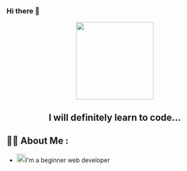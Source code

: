 ### Hi there 👋
<div id='header' align="center">
    <img height='180px' src="https://media.giphy.com/media/v1.Y2lkPTc5MGI3NjExNTA4ZWl3aWR0dDFuZGVmcmZsOW1oNnR3NWx4N3Z6ZGJpdGJzZWxlbCZlcD12MV9pbnRlcm5hbF9naWZfYnlfaWQmY3Q9Zw/FXynzLoP14IHsnfGmO/giphy.gif"
        alt="">
        <h2>I will definitely learn to code...</h2>
</div>
<div>
<h2>👩‍💻  About Me :</h2>
    <ul>
    <li><img height="20px" src="https://camo.githubusercontent.com/870d765b5c096038f097185a0ffa08df4011c0491b8039f3a7d5eeebf4d82c7e/68747470733a2f2f6d656469612e67697068792e636f6d2f6d656469612f57556c706c634d704f43456d5447427442572f67697068792e676966" alt="">I'm a beginner web developer</li>
</ul>
</div>
<!--
**ChunChunMaruOfficial/ChunChunMaruOfficial** is a ✨ _special_ ✨ repository because its `README.md` (this file) appears on your GitHub profile.

Here are some ideas to get you started:

- 🔭 I’m currently working on ...
- 🌱 I’m currently learning ...
- 👯 I’m looking to collaborate on ...
- 🤔 I’m looking for help with ...
- 💬 Ask me about ...
- 📫 How to reach me: ...
- 😄 Pronouns: ...
- ⚡ Fun fact: ...
-->
